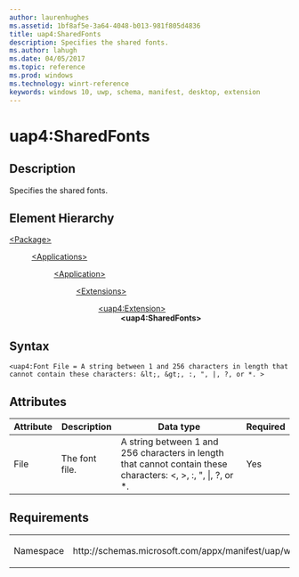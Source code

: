 ```yaml
---
author: laurenhughes
ms.assetid: 1bf8af5e-3a64-4048-b013-981f805d4836
title: uap4:SharedFonts
description: Specifies the shared fonts.
ms.author: lahugh
ms.date: 04/05/2017
ms.topic: reference
ms.prod: windows
ms.technology: winrt-reference
keywords: windows 10, uwp, schema, manifest, desktop, extension 
---
```


# uap4:SharedFonts

## Description
Specifies the shared fonts.

## Element Hierarchy
<dl>
<dt><a href="element-package.md">&lt;Package&gt;</a></dt>
<dd>
<dl>
<dt><a href="element-applications.md">&lt;Applications&gt;</a></dt>
<dd>
<dl>
<dt><a href="element-application.md">&lt;Application&gt;</a></dt>
<dd>
<dl>
<dt><a href="element-1-extensions.md">&lt;Extensions&gt;</a></dt>
<dd>
<dl>
<dt><a href="element-uap4-extension.md">&lt;uap4:Extension&gt;</a></dt>
<dd><b>&lt;uap4:SharedFonts&gt;</b></dd>
</dl>
</dd>
</dl>
</dd>
</dl>
</dd>
</dl>
</dd>
</dl>

## Syntax
```syntax
<uap4:Font File = A string between 1 and 256 characters in length that cannot contain these characters: &lt;, &gt;, :, ", |, ?, or *. >
```

## Attributes
| Attribute | Description | Data type | Required |
|-----------|-------------|-----------|----------|
| File | The font file. | A string between 1 and 256 characters in length that cannot contain these characters: &lt;, &gt;, :, ", &#124;, ?, or *. | Yes |

## Requirements

<table>
<colgroup>
<col width="50%" />
<col width="50%" />
</colgroup>
<tbody>
<tr class="odd">
<td><p>Namespace</p></td>
<td><p>http://schemas.microsoft.com/appx/manifest/uap/windows10/4</p></td>
</tr>
</tbody>
</table>